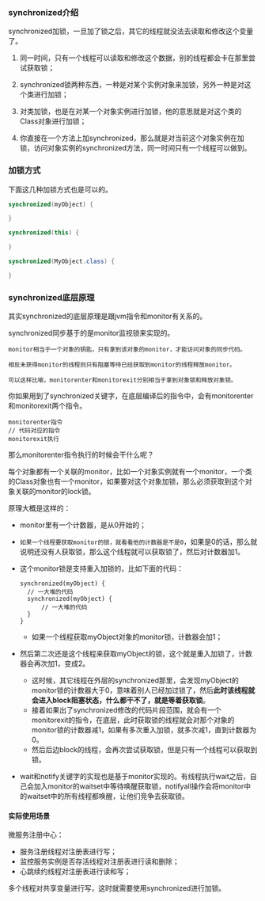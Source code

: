 ### synchronized介绍

synchronized加锁，一旦加了锁之后，其它的线程就没法去读取和修改这个变量了。

1. 同一时间，只有一个线程可以读取和修改这个数据，别的线程都会卡在那里尝试获取锁；

2. synchronized锁两种东西，一种是对某个实例对象来加锁，另外一种是对这个类进行加锁；

3. 对类加锁，也是在对某一个对象实例进行加锁，他的意思就是对这个类的Class对象进行加锁；
4. 你直接在一个方法上加synchronized，那么就是对当前这个对象实例在加锁，访问对象实例的synchronized方法，同一时间只有一个线程可以做到。

### 加锁方式

下面这几种加锁方式也是可以的。

```java
synchronized(myObject) {

}

synchronized(this) {

}

synchronized(MyObject.class) {

}
```

### synchronized底层原理

其实synchronized的底层原理是跟jvm指令和monitor有关系的。

synchronized同步基于的是monitor监视锁来实现的。

`monitor相当于一个对象的钥匙，只有拿到该对象的monitor，才能访问对象的同步代码。`

`相反未获得monitor的线程则只有阻塞等待已经获取到monitor的线程释放monitor。`

`可以这样比喻，monitorenter和monitorexit分别相当于拿到对象锁和释放对象锁。`

你如果用到了synchronized关键字，在底层编译后的指令中，会有monitorenter和monitorexit两个指令。

```
monitorenter指令
// 代码对应的指令
monitorexit执行
```

那么monitorenter指令执行的时候会干什么呢？

每个对象都有一个关联的monitor，比如一个对象实例就有一个monitor，一个类的Class对象也有一个monitor，如果要对这个对象加锁，那么必须获取到这个对象关联的monitor的lock锁。

原理大概是这样的：

- monitor里有一个计数器，是从0开始的；

- `如果一个线程要获取monitor的锁，就看看他的计数器是不是0`，如果是0的话，那么就说明还没有人获取锁，那么这个线程就可以获取锁了，然后对计数器加1。

- 这个monitor锁是支持重入加锁的，比如下面的代码：

  ```
  synchronized(myObject) {
  	// 一大堆的代码
  	synchronized(myObject) {
  		// 一大堆的代码
  	}
  }
  ```

  - 如果一个线程获取myObject对象的monitor锁，计数器会加1；
- 然后第二次还是这个线程来获取myObject的锁，这个就是重入加锁了，计数器会再次加1，变成2。
  - 这时候，其它线程在外层的synchronized那里，会发现myObject的monitor锁的计数器大于0，意味着别人已经加过锁了，然后**此时该线程就会进入block阻塞状态，什么都干不了，就是等着获取锁**。
  - 接着如果出了synchronized修改的代码片段范围，就会有一个monitorexit的指令，在底层，此时获取锁的线程就会对那个对象的monitor锁的计数器减1，如果有多次重入加锁，就多次减1，直到计数器为0。
  - 然后后边block的线程，会再次尝试获取锁，但是只有一个线程可以获取到锁。
  
- wait和notify关键字的实现也是基于monitor实现的。有线程执行wait之后，自己会加入monitor的waitset中等待唤醒获取锁，notifyall操作会将monitor中的waitset中的所有线程都唤醒，让他们竞争去获取锁。

#### 实际使用场景

微服务注册中心：

- 服务注册线程对注册表进行写；
- 监控服务实例是否存活线程对注册表进行读和删除；
- 心跳续约线程对注册表进行读和写；

多个线程对共享变量进行写，这时就需要使用synchronized进行加锁。

